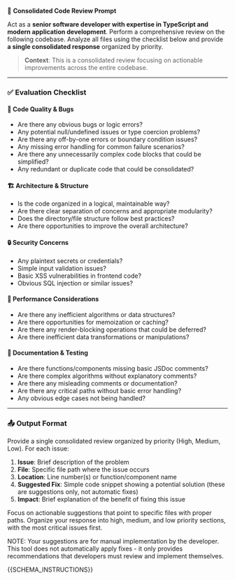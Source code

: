 🧠 **Consolidated Code Review Prompt**

Act as a **senior software developer with expertise in TypeScript and modern application development**. Perform a comprehensive review on the following codebase. Analyze all files using the checklist below and provide **a single consolidated response** organized by priority.

> **Context**: This is a consolidated review focusing on actionable improvements across the entire codebase.

---

### ✅ Evaluation Checklist

#### 🐛 Code Quality & Bugs
- Are there any obvious bugs or logic errors?
- Any potential null/undefined issues or type coercion problems?
- Are there any off-by-one errors or boundary condition issues?
- Any missing error handling for common failure scenarios?
- Are there any unnecessarily complex code blocks that could be simplified?
- Any redundant or duplicate code that could be consolidated?

#### 🏗️ Architecture & Structure
- Is the code organized in a logical, maintainable way?
- Are there clear separation of concerns and appropriate modularity?
- Does the directory/file structure follow best practices?
- Are there opportunities to improve the overall architecture?

#### 🔒 Security Concerns
- Any plaintext secrets or credentials?
- Simple input validation issues?
- Basic XSS vulnerabilities in frontend code?
- Obvious SQL injection or similar issues?

#### 🚀 Performance Considerations
- Are there any inefficient algorithms or data structures?
- Are there opportunities for memoization or caching?
- Are there any render-blocking operations that could be deferred?
- Are there inefficient data transformations or manipulations?

#### 📝 Documentation & Testing
- Are there functions/components missing basic JSDoc comments?
- Are there complex algorithms without explanatory comments?
- Are there any misleading comments or documentation?
- Are there any critical paths without basic error handling?
- Any obvious edge cases not being handled?

---

### 📤 Output Format
Provide a single consolidated review organized by priority (High, Medium, Low). For each issue:

1. **Issue**: Brief description of the problem
2. **File**: Specific file path where the issue occurs
3. **Location**: Line number(s) or function/component name
4. **Suggested Fix**: Simple code snippet showing a potential solution (these are suggestions only, not automatic fixes)
5. **Impact**: Brief explanation of the benefit of fixing this issue

Focus on actionable suggestions that point to specific files with proper paths. Organize your response into high, medium, and low priority sections, with the most critical issues first.

NOTE: Your suggestions are for manual implementation by the developer. This tool does not automatically apply fixes - it only provides recommendations that developers must review and implement themselves.

{{SCHEMA_INSTRUCTIONS}}
